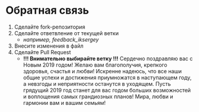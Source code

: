 # Обратная связь 
1. Сделайте fork-репозитория
2. Сделайте ответвление от текущей ветки
   - *например, feedback_iksergey*
3. Внесите изменения в файл
4. Сделайте Pull Request
   - **!!! Внимательно выбирайте ветку !!!** 
Сердечно поздравляю вас с Новым 2019 годом! Желаю вам благополучия, крепкого здоровья, счастья и любви! Искренне надеюсь, что все наши общие успехи и достижения приумножатся в наступающем году, а невзгоды и неприятности останутся в уходящем. Пусть грядущий 2019 год станет для вас годом больших возможностей и воплощения самых грандиозных планов! Мира, любви и гармонии вам и вашим семьям!